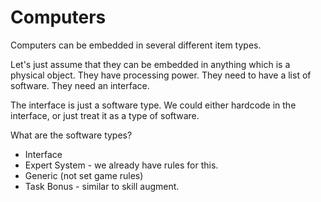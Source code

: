 # Computers

Computers can be embedded in several different item types.

Let's just assume that they can be embedded in anything which is a physical object.
They have processing power.
They need to have a list of software.
They need an interface.

The interface is just a software type. We could either hardcode in the interface, or just treat it as a type of software.

What are the software types?
  * Interface
  * Expert System - we already have rules for this.
  * Generic (not set game rules)
  * Task Bonus - similar to skill augment.